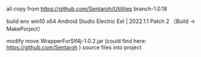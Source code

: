 all copy from https://github.com/Sentaroh/Utilities  branch-1.0.18

build env
	win10 x64
	Android Studio Electric Eel | 2022.1.1 Patch 2
	（Build -> MakePorject）


modify
	move WrapperForSlf4j-1.0.2.jar (could find here: https://github.com/Sentaroh ) source files into project